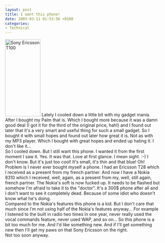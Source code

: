 ```yaml
---
layout: post
title: I want this phone!
date: 2003-03-11 01:53:56 +0100
categories:
- Technical
---
```

<p><img src="http://www.rusiczki.net/blog/blogpics/t100.jpg" width="115" height="250" border="0" alt="Sony Ericsson T100" class="postimage" /> Lately I cooled down a little bit with my gadget mania. After I bought my Palm that is. Which I bought more because it was a damn good deal (I got it for the third of the original price, hah!) and I found out later that it's a very smart and useful thing for such a small gadget. So I bought it with small hopes and found out later how great it is. Not as with my MP3 player. Which I bought with great hopes and ended up hating it. I don't like it...<br />
So I cooled down. But I still want this phone. I wanted it from the first moment I saw it. Yes. It was that. Love at first glance. I mean sight. :-) I don't know. But it's just too cool! It's small, it's thin and that blue! Oh!<br />
Problem is I never ever bought myself a phone. I had an Ericsson T28 which I received as a present from my french partner. And now I have a Nokia 8310 which I received, well, again, as a present from my, well, still again, french partner. The Nokia's soft is now fucked up. It needs to be flashed but somehow I'm afraid to take it to the "doctor". It's a 300$ phone after all and I don't want to see it completely dead. Because of some idiot who doesn't know what he's doing.<br />
Compared to the Nokia's features this phone is a kid. But I don't care that much since I'm not using half of the Nokia's features anyway... For example I listened to the built in radio two times in one year, never really used the vocal commands feature, never used WAP, and so on... So this phone is a bit too much for me. And I'd like something new. And if I'll get something new then I'll get my paws on that Sony Ericsson on the right.<br />
Not too soon anyway.</p>
